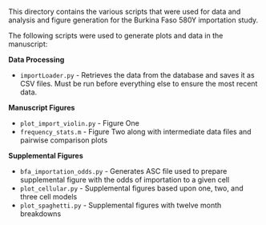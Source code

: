 This directory contains the various scripts that were used for data and analysis and figure generation for the Burkina Faso 580Y importation study.

The following scripts were used to generate plots and data in the manuscript:

**Data Processing**
- `importLoader.py` - Retrieves the data from the database and saves it as CSV files. Must be run before everything else to ensure the most recent data.

**Manuscript Figures**
- `plot_import_violin.py` - Figure One
- `frequency_stats.m` - Figure Two along with intermediate data files and pairwise comparison plots

**Supplemental Figures**
- `bfa_importation_odds.py` - Generates ASC file used to prepare supplemental figure with the odds of importation to a given cell
- `plot_cellular.py` - Supplemental figures based upon one, two, and three cell models
- `plot_spaghetti.py` - Supplemental figures with twelve month breakdowns
